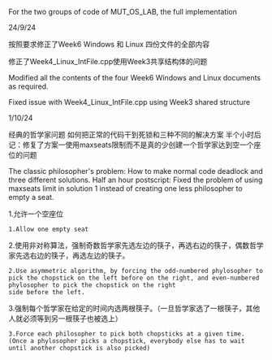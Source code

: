 For the two groups of code of MUT_OS_LAB, the full implementation

24/9/24 

  按照要求修正了Week6 Windows 和 Linux 四份文件的全部内容   
  
  修正了Week4_Linux_IntFile.cpp使用Week3共享结构体的问题 
  
  Modified all the contents of the four Week6 Windows and Linux documents as required.
  
  Fixed issue with Week4_Linux_IntFile.cpp using Week3 shared structure

1/10/24 

  经典的哲学家问题 如何把正常的代码干到死锁和三种不同的解决方案 半个小时后记：修复了方案一使用maxseats限制而不是真的少创建一个哲学家达到空一个座位的问题
  
  The classic philosopher's problem: How to make normal code deadlock and three different solutions. Half an hour postscript: Fixed the problem of using maxseats limit in solution 1 instead of creating one less philosopher to empty a seat.
  
  1.允许一个空座位 
    
    1.Allow one empty seat 
    
  2.使用非对称算法，强制奇数哲学家先选左边的筷子，再选右边的筷子，偶数哲学家先选右边的筷子，再选左边的筷子。

    2.Use asymmetric algorithm, by forcing the odd-numbered phylosopher to pick the chopstick on the left before on the right, and even-numbered phylosopher to pick the chopstick on the right 
    side before the left. 

  3.强制每个哲学家在给定的时间内选两根筷子。（一旦哲学家选了一根筷子，其他人就必须等到另一根筷子也被选上）

    3.Force each philosopher to pick both chopsticks at a given time. (Once a phylosopher picks a chopstick, everybody else has to wait until another chopstick is also picked)
